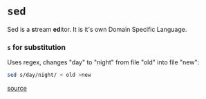 # `sed`
Sed is a **s**tream **ed**itor. It is it's own Domain Specific Language. 

### `s` for substitution
Uses regex, changes "day" to "night" from file "old" into file "new":
```sh
sed s/day/night/ < old >new
```
[source](http://www.grymoire.com/Unix/Sed.html)

